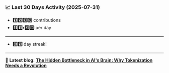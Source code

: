 <!--START_STATS-->
### 📈 Last 30 Days Activity (2025-07-31)  
- **1️⃣5️⃣3️⃣9️⃣** contributions  
- **5️⃣1️⃣•3️⃣0️⃣** per day
---
- **6️⃣1️⃣** day streak!
---
📝 **Latest blog:** [**The Hidden Bottleneck in AI's Brain: Why Tokenization Needs a Revolution**](https://andriak.com/blog/tokenization-revolution)
<!--END_STATS-->
